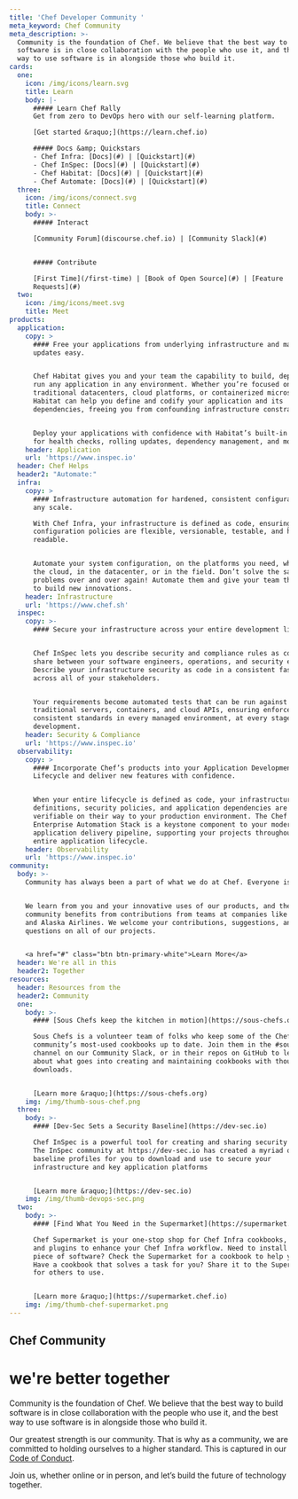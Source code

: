 ```yaml
---
title: 'Chef Developer Community '
meta_keyword: Chef Community
meta_description: >-
  Community is the foundation of Chef. We believe that the best way to build
  software is in close collaboration with the people who use it, and the best
  way to use software is in alongside those who build it. 
cards:
  one:
    icon: /img/icons/learn.svg
    title: Learn
    body: |-
      ##### Learn Chef Rally
      Get from zero to DevOps hero with our self-learning platform.

      [Get started &raquo;](https://learn.chef.io)

      ##### Docs &amp; Quickstars
      - Chef Infra: [Docs](#) | [Quickstart](#)
      - Chef InSpec: [Docs](#) | [Quickstart](#)
      - Chef Habitat: [Docs](#) | [Quickstart](#)
      - Chef Automate: [Docs](#) | [Quickstart](#)
  three:
    icon: /img/icons/connect.svg
    title: Connect
    body: >-
      ##### Interact

      [Community Forum](discourse.chef.io) | [Community Slack](#)


      ##### Contribute

      [First Time](/first-time) | [Book of Open Source](#) | [Feature
      Requests](#)
  two:
    icon: /img/icons/meet.svg
    title: Meet
products:
  application:
    copy: >
      #### Free your applications from underlying infrastructure and make
      updates easy.


      Chef Habitat gives you and your team the capability to build, deploy, and
      run any application in any environment. Whether you’re focused on
      traditional datacenters, cloud platforms, or containerized microservices,
      Habitat can help you define and codify your application and its
      dependencies, freeing you from confounding infrastructure constraints.


      Deploy your applications with confidence with Habitat’s built-in support
      for health checks, rolling updates, dependency management, and more. 
    header: Application
    url: 'https://www.inspec.io'
  header: Chef Helps
  header2: "Automate:"
  infra:
    copy: >
      #### Infrastructure automation for hardened, consistent configuration at
      any scale.

      With Chef Infra, your infrastructure is defined as code, ensuring that
      configuration policies are flexible, versionable, testable, and human
      readable. 


      Automate your system configuration, on the platforms you need, whether in
      the cloud, in the datacenter, or in the field. Don’t solve the same
      problems over and over again! Automate them and give your team the ability
      to build new innovations.
    header: Infrastructure
    url: 'https://www.chef.sh'
  inspec:
    copy: >-
      #### Secure your infrastructure across your entire development lifecycle.


      Chef InSpec lets you describe security and compliance rules as code to
      share between your software engineers, operations, and security engineers.
      Describe your infrastructure security as code in a consistent fashion
      across all of your stakeholders.


      Your requirements become automated tests that can be run against
      traditional servers, containers, and cloud APIs, ensuring enforced
      consistent standards in every managed environment, at every stage of
      development.
    header: Security & Compliance
    url: 'https://www.inspec.io'
  observability:
    copy: >
      #### Incorporate Chef’s products into your Application Development
      Lifecycle and deliver new features with confidence.


      When your entire lifecycle is defined as code, your infrastructure
      definitions, security policies, and application dependencies are easily
      verifiable on their way to your production environment. The Chef
      Enterprise Automation Stack is a keystone component to your modern
      application delivery pipeline, supporting your projects throughout the
      entire application lifecycle.
    header: Observability
    url: 'https://www.inspec.io'
community:
  body: >-
    Community has always been a part of what we do at Chef. Everyone is invited.


    We learn from you and your innovative uses of our products, and the whole
    community benefits from contributions from teams at companies like Nordstrom
    and Alaska Airlines. We welcome your contributions, suggestions, and
    questions on all of our projects.


    <a href="#" class="btn btn-primary-white">Learn More</a>
  header: We're all in this
  header2: Together
resources:
  header: Resources from the
  header2: Community
  one:
    body: >-
      #### [Sous Chefs keep the kitchen in motion](https://sous-chefs.org)

      Sous Chefs is a volunteer team of folks who keep some of the Chef Infra
      community’s most-used cookbooks up to date. Join them in the #sous-chefs
      channel on our Community Slack, or in their repos on GitHub to learn more
      about what goes into creating and maintaining cookbooks with thousands of
      downloads.


      [Learn more &raquo;](https://sous-chefs.org)
    img: /img/thumb-sous-chef.png
  three:
    body: >-
      #### [Dev-Sec Sets a Security Baseline](https://dev-sec.io)

      Chef InSpec is a powerful tool for creating and sharing security profiles.
      The InSpec community at https://dev-sec.io has created a myriad of
      baseline profiles for you to download and use to secure your
      infrastructure and key application platforms


      [Learn more &raquo;](https://dev-sec.io)
    img: /img/thumb-devops-sec.png
  two:
    body: >-
      #### [Find What You Need in the Supermarket](https://supermarket.chef.io)

      Chef Supermarket is your one-stop shop for Chef Infra cookbooks, tools,
      and plugins to enhance your Chef Infra workflow. Need to install a new
      piece of software? Check the Supermarket for a cookbook to help you out!
      Have a cookbook that solves a task for you? Share it to the Supermarket
      for others to use.


      [Learn more &raquo;](https://supermarket.chef.io)
    img: /img/thumb-chef-supermarket.png
---
```


## Chef Community
# <span class="highlight">we're better together</span>

Community is the foundation of Chef.  We believe that the best way to build software is in close collaboration with the people who use it, and the best way to use software is in alongside those who build it. 
     

Our greatest strength is our community. That is why as a community, we are committed to holding ourselves to a higher standard. This is captured in our [Code of Conduct].


Join us, whether online or in person, and let’s build the future of technology together.




[Code of Conduct]: /code-of-conduct
